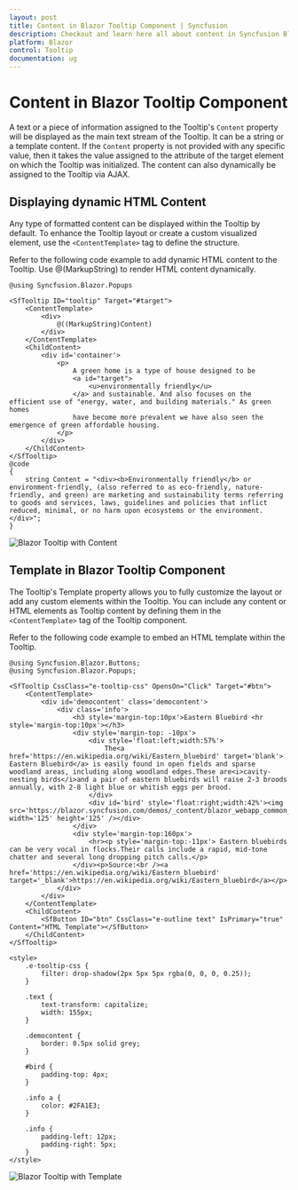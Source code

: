 ```yaml
---
layout: post
title: Content in Blazor Tooltip Component | Syncfusion
description: Checkout and learn here all about content in Syncfusion Blazor Tooltip component and much more details.
platform: Blazor
control: Tooltip
documentation: ug
---
```


# Content in Blazor Tooltip Component

A text or a piece of information assigned to the Tooltip's `Content` property will be displayed as the main text stream of the Tooltip. It can be a string or a template content. If the `Content` property is not provided with any specific value, then it takes the value assigned to the attribute of the target element on which the Tooltip was initialized. The content can also dynamically be assigned to the Tooltip via AJAX.

##  Displaying dynamic HTML Content

Any type of formatted content can be displayed within the Tooltip by default. To enhance the Tooltip layout or create a custom visualized element, use the `<ContentTemplate>` tag to define the structure.

Refer to the following code example to add dynamic HTML content to the Tooltip. Use @(MarkupString) to render HTML content dynamically.

```cshtml
@using Syncfusion.Blazor.Popups

<SfTooltip ID="tooltip" Target="#target">
    <ContentTemplate>
        <div>
            @((MarkupString)Content)
        </div>
    </ContentTemplate>
    <ChildContent>
        <div id='container'>
            <p>
                A green home is a type of house designed to be
                <a id="target">
                    <u>environmentally friendly</u>
                </a> and sustainable. And also focuses on the efficient use of "energy, water, and building materials." As green homes
                have become more prevalent we have also seen the emergence of green affordable housing.
            </p>
        </div>
    </ChildContent>
</SfTooltip>
@code
{
    string Content = "<div><b>Environmentally friendly</b> or environment-friendly, (also referred to as eco-friendly, nature-friendly, and green) are marketing and sustainability terms referring to goods and services, laws, guidelines and policies that inflict reduced, minimal, or no harm upon ecosystems or the environment.</div>";
}
```

![Blazor Tooltip with Content](images/blazor-tooltip-with-content.gif)


## Template in Blazor Tooltip Component

The Tooltip's Template property allows you to fully customize the layout or add any custom elements within the Tooltip. You can include any content or HTML elements as Tooltip content by defining them in the `<ContentTemplate>` tag of the Tooltip component.

Refer to the following code example to embed an HTML template within the Tooltip.

```cshtml
@using Syncfusion.Blazor.Buttons;
@using Syncfusion.Blazor.Popups;

<SfTooltip CssClass="e-tooltip-css" OpensOn="Click" Target="#btn">
    <ContentTemplate>
        <div id='democontent' class='democontent'>
            <div class='info'>
                <h3 style='margin-top:10px'>Eastern Bluebird <hr style='margin-top:10px'></h3>
                <div style='margin-top: -10px'>
                    <div style='float:left;width:57%'>
                        The<a href='https://en.wikipedia.org/wiki/Eastern_bluebird' target='blank'> Eastern Bluebird</a> is easily found in open fields and sparse woodland areas, including along woodland edges.These are<i>cavity-nesting birds</i>and a pair of eastern bluebirds will raise 2-3 broods annually, with 2-8 light blue or whitish eggs per brood.
                    </div>
                    <div id='bird' style='float:right;width:42%'><img src='https://blazor.syncfusion.com/demos/_content/blazor_webapp_common_net8/images/tooltip/bird.png' width='125' height='125' /></div>
                </div>
                <div style='margin-top:160px'>
                    <hr><p style='margin-top:-11px'> Eastern bluebirds can be very vocal in flocks.Their calls include a rapid, mid-tone chatter and several long dropping pitch calls.</p>
                </div><p>Source:<br /><a href='https://en.wikipedia.org/wiki/Eastern_bluebird' target='_blank'>https://en.wikipedia.org/wiki/Eastern_bluebird</a></p>
            </div>
        </div>
    </ContentTemplate>
    <ChildContent>
        <SfButton ID="btn" CssClass="e-outline text" IsPrimary="true" Content="HTML Template"></SfButton>
    </ChildContent>
</SfTooltip>

<style>
    .e-tooltip-css {
        filter: drop-shadow(2px 5px 5px rgba(0, 0, 0, 0.25));
    }

    .text {
        text-transform: capitalize;
        width: 155px;
    }

    .democontent {
        border: 0.5px solid grey;
    }

    #bird {
        padding-top: 4px;
    }

    .info a {
        color: #2FA1E3;
    }

    .info {
        padding-left: 12px;
        padding-right: 5px;
    }
</style>
```

![Blazor Tooltip with Template](images/blazor-tooltip-template.gif)
